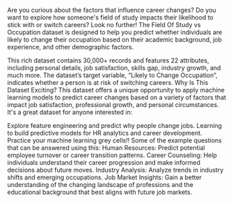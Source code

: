 Are you curious about the factors that influence career changes? Do you want to explore how someone's field of study impacts their likelihood to stick with or switch careers? Look no further! The Field Of Study vs Occupation
dataset is designed to help you predict whether individuals are likely to change their occupation based on their academic background, job experience, and other demographic factors.

This rich dataset contains 30,000+ records and features 22 attributes, including personal details, job satisfaction, skills gap, industry growth, and much more. The dataset’s target variable, “Likely to Change Occupation”, indicates whether a person is at risk of switching careers.
Why Is This Dataset Exciting?
This dataset offers a unique opportunity to apply machine learning models to predict career changes based on a variety of factors that impact job satisfaction, professional growth, and personal circumstances. It's a great dataset for anyone interested in:

Explore feature engineering and predict why people change jobs.
Learning to build predictive models for HR analytics and career development.
Practice your machine learning grey cells!!
Some of the example questions that can be answered using this:
Human Resources: Predict potential employee turnover or career transition patterns.
Career Counseling: Help individuals understand their career progression and make informed decisions about future moves.
Industry Analysis: Analyze trends in industry shifts and emerging occupations.
Job Market Insights: Gain a better understanding of the changing landscape of professions and the educational background that best aligns with future job markets.
